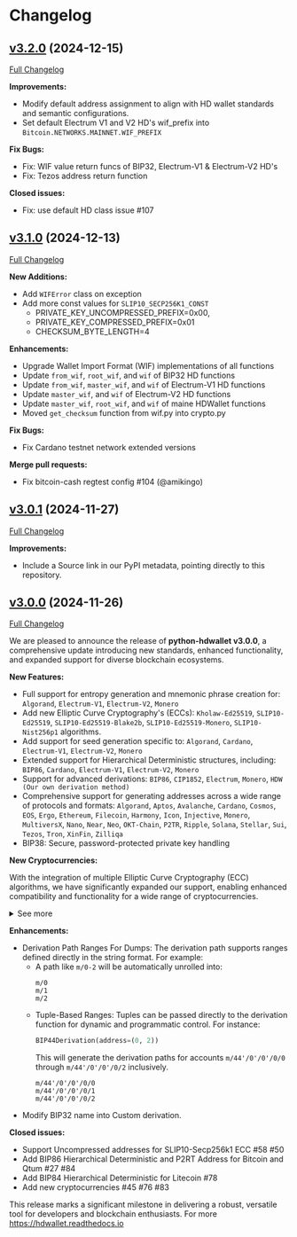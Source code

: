 # Changelog

## [v3.2.0](https://github.com/talonlab/python-hdwallet/tree/v3.2.0) (2024-12-15)

[Full Changelog](https://github.com/talonlab/python-hdwallet/compare/v3.1.0...v3.2.0)

**Improvements:**

- Modify default address assignment to align with HD wallet standards and semantic configurations.
- Set default Electrum V1 and V2 HD's wif_prefix into `Bitcoin.NETWORKS.MAINNET.WIF_PREFIX`

**Fix Bugs:**

- Fix: WIF value return funcs of BIP32, Electrum-V1 & Electrum-V2 HD's
- Fix: Tezos address return function

**Closed issues:**

- Fix: use default HD class issue #107

## [v3.1.0](https://github.com/talonlab/python-hdwallet/tree/v3.1.0) (2024-12-13)

[Full Changelog](https://github.com/talonlab/python-hdwallet/compare/v3.0.1...v3.1.0)

**New Additions:**

- Add `WIFError` class on exception
- Add more const values for `SLIP10_SECP256K1_CONST`
  - PRIVATE_KEY_UNCOMPRESSED_PREFIX=0x00, 
  - PRIVATE_KEY_COMPRESSED_PREFIX=0x01 
  - CHECKSUM_BYTE_LENGTH=4

**Enhancements:**

- Upgrade Wallet Import Format (WIF) implementations of all functions
- Update `from_wif`, `root_wif`, and `wif` of BIP32 HD functions
- Update `from_wif`, `master_wif`, and `wif` of Electrum-V1 HD functions
- Update `master_wif`, and `wif` of Electrum-V2 HD functions
- Update `master_wif`, `root_wif`, and `wif` of maine HDWallet functions
- Moved `get_checksum` function from wif.py into crypto.py

**Fix Bugs:**

- Fix Cardano testnet network extended versions

**Merge pull requests:**

- Fix bitcoin-cash regtest config #104 (@amikingo)

## [v3.0.1](https://github.com/talonlab/python-hdwallet/tree/v3.0.1) (2024-11-27)

[Full Changelog](https://github.com/talonlab/python-hdwallet/compare/v3.0.0...v3.0.1)

**Improvements:**

- Include a Source link in our PyPI metadata, pointing directly to this repository. 

## [v3.0.0](https://github.com/talonlab/python-hdwallet/tree/v3.0.0) (2024-11-26)

[Full Changelog](https://github.com/talonlab/python-hdwallet/compare/v2.2.1...v3.0.0)

We are pleased to announce the release of **python-hdwallet v3.0.0**, a comprehensive update introducing new standards, enhanced functionality, and expanded support for diverse blockchain ecosystems.

**New Features:**

- Full support for entropy generation and mnemonic phrase creation for: ``Algorand``, ``Electrum-V1``, ``Electrum-V2``, ``Monero``
-  Add new Elliptic Curve Cryptography's (ECCs): ``Kholaw-Ed25519``, ``SLIP10-Ed25519``, ``SLIP10-Ed25519-Blake2b``, ``SLIP10-Ed25519-Monero``, ``SLIP10-Nist256p1`` algorithms.
- Add support for seed generation specific to: ``Algorand``, ``Cardano``,  ``Electrum-V1``, ``Electrum-V2``, ``Monero``
- Extended support for Hierarchical Deterministic structures, including: ``BIP86``, ``Cardano``, ``Electrum-V1``, ``Electrum-V2``, ``Monero``
- Support for advanced derivations: ``BIP86``, ``CIP1852``, ``Electrum``, ``Monero``, ``HDW (Our own derivation method)`` 
- Comprehensive support for generating addresses across a wide range of protocols and formats: ``Algorand``, ``Aptos``, ``Avalanche``, ``Cardano``, ``Cosmos``, ``EOS``, ``Ergo``, ``Ethereum``, ``Filecoin``, ``Harmony``, ``Icon``, ``Injective``, ``Monero``, ``MultiversX``, ``Nano``, ``Near``, ``Neo``, ``OKT-Chain``, ``P2TR``, ``Ripple``, ``Solana``, ``Stellar``, ``Sui``, ``Tezos``, ``Tron``, ``XinFin``, ``Zilliqa``
- BIP38: Secure, password-protected private key handling

**New Cryptocurrencies:**

With the integration of multiple Elliptic Curve Cryptography (ECC) algorithms, we have significantly expanded our support, enabling enhanced compatibility and functionality for a wide range of cryptocurrencies.

<details>
  <summary>See more</summary><br/>


| Name             | Symbol | Coin Type |             Networks             |
|:-----------------|:------:|:---------:|:--------------------------------:|
| Adcoin           |  ACC   |    161    |            `mainnet`             |
| Akash-Network    |  AKT   |    118    |            `mainnet`             |
| Algorand         |  ALGO  |    283    |            `mainnet`             |
| Aptos            |  APT   |    637    |            `mainnet`             |
| Arbitrum         |  ARB   |    60     |            `mainnet`             |
| Avalanche        |  AVAX  |   9000    |            `mainnet`             |
| Avian            |  AVN   |    921    |            `mainnet`             |
| Axelar           |  AXL   |    118    |            `mainnet`             |
| Band-Protocol    |  BAND  |    494    |            `mainnet`             |
| Binance          |  BNB   |    714    |            `mainnet`             |
| Bitcoin-Atom     |  BCA   |    185    |            `mainnet`             |
| Bitcoin-Cash-SLP |  SLP   |    145    |       `mainnet`, `testnet`       |
| Bitcoin-Green    |  BITG  |    222    |            `mainnet`             |
| Bitcoin-Private  |  BTCP  |    183    |       `mainnet`, `testnet`       |
| Cardano          |  ADA   |   1815    |       `mainnet`, `testnet`       |
| Celo             |  CELO  |   52752   |            `mainnet`             |
| Chihuahua        |  HUA   |    118    |            `mainnet`             |
| Cosmos           |  ATOM  |    118    |            `mainnet`             |
| DeepOnion        | ONION  |    305    |            `mainnet`             |
| Divi             |  DIVI  |    301    |       `mainnet`, `testnet`       |
| eCash            |  XEC   |    145    |       `mainnet`, `testnet`       |
| E-coin           |  ECN   |    115    |            `mainnet`             |
| e-Gulden         |  EFL   |    78     |            `mainnet`             |
| EOS              |  EOS   |    194    |            `mainnet`             |
| Ergo             |  ERG   |    429    |       `mainnet`, `testnet`       |
| Evrmore          |  EVR   |    175    |       `mainnet`, `testnet`       |
| Fantom           |  FTM   |    60     |            `mainnet`             |
| Fetch.ai         |  FET   |    118    |            `mainnet`             |
| Filecoin         |  FIL   |    461    |            `mainnet`             |
| Firo             |  FIRO  |    136    |            `mainnet`             |
| Foxdcoin         |  FOXD  |    175    |       `mainnet`, `testnet`       |
| Harmony          |  ONE   |   1023    |            `mainnet`             |
| Horizen          |  ZEN   |    121    |            `mainnet`             |
| Huobi-Token      |   HT   |    553    |            `mainnet`             |
| Icon             |  ICX   |    74     |            `mainnet`             |
| Injective        |  INJ   |    60     |            `mainnet`             |
| InsaneCoin       |  INSN  |    68     |            `mainnet`             |
| IRISnet          |  IRIS  |    566    |            `mainnet`             |
| Kava             |  KAVA  |    459    |            `mainnet`             |
| Landcoin         |  LDCN  |    63     |            `mainnet`             |
| Metis            | METIS  |    60     |            `mainnet`             |
| Monero           |  XMR   |    128    | `mainnet`, `stagenet`, `testnet` |
| Monk             |  MONK  |    214    |            `mainnet`             |
| MultiversX       |  EGLD  |    508    |            `mainnet`             |
| Nano             |  XNO   |    165    |            `mainnet`             |
| Near             |  NEAR  |    397    |            `mainnet`             |
| Neo              |  NEO   |    888    |            `mainnet`             |
| Nine-Chronicles  |  NCG   |    567    |            `mainnet`             |
| OKT-Chain        |  OKT   |    996    |            `mainnet`             |
| Onix             |  ONX   |    174    |            `mainnet`             |
| Ontology         |  ONT   |   1024    |            `mainnet`             |
| Optimism         |   OP   |    60     |            `mainnet`             |
| Osmosis          |  OSMO  |    118    |            `mainnet`             |
| Particl          |  PART  |    44     |            `mainnet`             |
| Pi-Network       |   PI   |  314159   |            `mainnet`             |
| Polygon          | MATIC  |    60     |            `mainnet`             |
| PoSW-Coin        |  POSW  |    47     |            `mainnet`             |
| Ripple           |  XRP   |    144    |            `mainnet`             |
| Ritocoin         |  RITO  |   19169   |            `mainnet`             |
| Secret           |  SCRT  |    529    |            `mainnet`             |
| Shentu           |  CTK   |    118    |            `mainnet`             |
| Solana           |  SOL   |    501    |            `mainnet`             |
| Stafi            |  FIS   |    907    |            `mainnet`             |
| Stellar          |  XLM   |    148    |            `mainnet`             |
| Sui              |  SUI   |    784    |            `mainnet`             |
| Terra            |  LUNA  |    330    |            `mainnet`             |
| Tezos            |  XTZ   |   1729    |            `mainnet`             |
| Theta            | THETA  |    500    |            `mainnet`             |
| TWINS            | TWINS  |    970    |       `mainnet`, `testnet`       |
| VeChain          |  VET   |    818    |            `mainnet`             |
| Verge            |  XVG   |    77     |            `mainnet`             |
| Voxels           |  VOX   |    129    |            `mainnet`             |
| Wagerr           |  WGR   |     0     |            `mainnet`             |
| Zetacoin         |  ZET   |    719    |            `mainnet`             |
| Zilliqa          |  ZIL   |    313    |            `mainnet`             |
| ZooBC            |  ZBC   |    883    |            `mainnet`             |

</details>

**Enhancements:**

- Derivation Path Ranges For Dumps: The derivation path supports ranges defined directly in the string format. For example:
    - A path like `m/0-2` will be automatically unrolled into:
      ```
      m/0
      m/1
      m/2
      ```
  - Tuple-Based Ranges: Tuples can be passed directly to the derivation function for dynamic and programmatic control. For instance:
    ```python
    BIP44Derivation(address=(0, 2))
    ```
    This will generate the derivation paths for accounts `m/44'/0'/0'/0/0` through `m/44'/0'/0'/0/2` inclusively.
      ```
      m/44'/0'/0'/0/0
      m/44'/0'/0'/0/1
      m/44'/0'/0'/0/2
      ```
- Modify BIP32 name into Custom derivation.

**Closed issues:**

- Support Uncompressed addresses for SLIP10-Secp256k1 ECC #58 #50 
- Add BIP86 Hierarchical Deterministic and P2RT Address for Bitcoin and Qtum #27 #84 
- Add BIP84 Hierarchical Deterministic for Litecoin #78
- Add new cryptocurrencies #45 #76  #83

This release marks a significant milestone in delivering a robust, versatile tool for developers and blockchain enthusiasts. For more https://hdwallet.readthedocs.io
